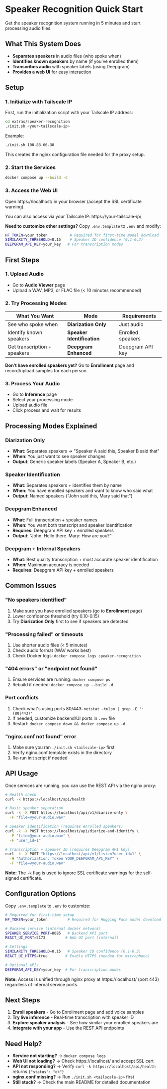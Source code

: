 # Speaker Recognition Quick Start

Get the speaker recognition system running in 5 minutes and start processing audio files.

## What This System Does

- **Separates speakers** in audio files (who spoke when)
- **Identifies known speakers** by name (if you've enrolled them)
- **Transcribes audio** with speaker labels (using Deepgram)
- **Provides a web UI** for easy interaction

## Setup

### 1. Initialize with Tailscale IP

First, run the initialization script with your Tailscale IP address:

```bash
cd extras/speaker-recognition
./init.sh <your-tailscale-ip>
```

Example:
```bash
./init.sh 100.83.66.30
```

This creates the nginx configuration file needed for the proxy setup.

### 2. Start the Services

```bash
docker compose up --build -d
```

### 3. Access the Web UI

Open https://localhost/ in your browser (accept the SSL certificate warning).

You can also access via your Tailscale IP: https://your-tailscale-ip/

**Need to customize other settings?** Copy `.env.template` to `.env` and modify:
```bash
HF_TOKEN=your_token          # Required for first-time model download
SIMILARITY_THRESHOLD=0.15    # Speaker ID confidence (0.1-0.3)
DEEPGRAM_API_KEY=your_key   # For transcription modes
```

## First Steps

### 1. Upload Audio
- Go to **Audio Viewer** page
- Upload a WAV, MP3, or FLAC file (< 10 minutes recommended)

### 2. Try Processing Modes

| What You Want | Mode | Requirements |
|---------------|------|--------------|
| See who spoke when | **Diarization Only** | Just audio |
| Identify known speakers | **Speaker Identification** | Enrolled speakers |
| Get transcription + speakers | **Deepgram Enhanced** | Deepgram API key |

**Don't have enrolled speakers yet?** Go to **Enrollment** page and record/upload samples for each person.

### 3. Process Your Audio
- Go to **Inference** page
- Select your processing mode
- Upload audio file
- Click process and wait for results

## Processing Modes Explained

### Diarization Only
- **What**: Separates speakers → "Speaker A said this, Speaker B said that"
- **When**: You just want to see speaker changes
- **Output**: Generic speaker labels (Speaker A, Speaker B, etc.)

### Speaker Identification  
- **What**: Separates speakers + identifies them by name
- **When**: You have enrolled speakers and want to know who said what
- **Output**: Named speakers ("John said this, Mary said that")

### Deepgram Enhanced
- **What**: Full transcription + speaker names
- **When**: You want both transcript and speaker identification
- **Requires**: Deepgram API key + enrolled speakers
- **Output**: "John: Hello there. Mary: How are you?"

### Deepgram + Internal Speakers
- **What**: Best quality transcription + most accurate speaker identification
- **When**: Maximum accuracy is needed
- **Requires**: Deepgram API key + enrolled speakers

## Common Issues

### "No speakers identified"
1. Make sure you have enrolled speakers (go to **Enrollment** page)
2. Lower confidence threshold (try 0.10-0.15)
3. Try **Diarization Only** first to see if speakers are detected

### "Processing failed" or timeouts
1. Use shorter audio files (< 5 minutes)
2. Check audio format (WAV works best)
3. Check Docker logs: `docker compose logs speaker-recognition`

### "404 errors" or "endpoint not found"
1. Ensure services are running: `docker compose ps`
2. Rebuild if needed: `docker compose up --build -d`

### Port conflicts  
1. Check what's using ports 80/443: `netstat -tulpn | grep -E ':(80|443)'`
2. If needed, customize backend/UI ports in `.env` file
3. Restart: `docker compose down && docker compose up -d`

### "nginx.conf not found" error
1. Make sure you ran `./init.sh <tailscale-ip>` first
2. Verify nginx.conf.template exists in the directory
3. Re-run init script if needed

## API Usage

Once services are running, you can use the REST API via the nginx proxy:

```bash
# Health check
curl -k https://localhost/api/health

# Basic speaker separation
curl -k -X POST https://localhost/api/v1/diarize-only \
  -F "file=@your-audio.wav"

# Speaker identification (requires enrolled speakers)
curl -k -X POST https://localhost/api/diarize-and-identify \
  -F "file=@your-audio.wav" \
  -F "user_id=1"

# Transcription + speaker ID (requires Deepgram API key)
curl -k -X POST "https://localhost/api/v1/listen?user_id=1" \
  -H "Authorization: Token YOUR_DEEPGRAM_API_KEY" \
  -F "file=@your-audio.wav"
```

**Note:** The `-k` flag is used to ignore SSL certificate warnings for the self-signed certificate.

## Configuration Options

Copy `.env.template` to `.env` to customize:

```bash
# Required for first-time setup
HF_TOKEN=your_token         # Required for Hugging Face model download

# Backend service (internal docker network)
SPEAKER_SERVICE_PORT=8085   # Backend API port
REACT_UI_PORT=5173         # Web UI port (internal)

# Settings  
SIMILARITY_THRESHOLD=0.15   # Speaker ID confidence (0.1-0.3)
REACT_UI_HTTPS=true        # Enable HTTPS (needed for microphone)

# Optional APIs
DEEPGRAM_API_KEY=your_key  # For transcription modes
```

**Note:** Access is unified through nginx proxy at https://localhost/ (port 443) regardless of internal service ports.

## Next Steps

1. **Enroll speakers** - Go to Enrollment page and add voice samples
2. **Try live inference** - Real-time transcription with speaker ID
3. **Explore speaker analysis** - See how similar your enrolled speakers are
4. **Integrate with your app** - Use the REST API endpoints

## Need Help?

- **Service not starting?** → `docker compose logs`
- **Web UI not loading?** → Check https://localhost/ and accept SSL cert
- **API not responding?** → Verify `curl -k https://localhost/api/health` returns `{"status": "ok"}`
- **nginx.conf missing?** → Run `./init.sh <tailscale-ip>` first
- **Still stuck?** → Check the main README for detailed documentation